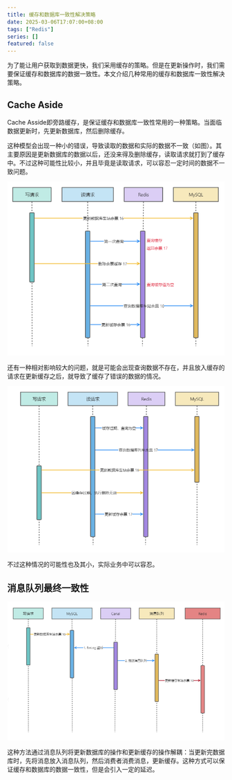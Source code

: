 ```yaml
---
title: 缓存和数据库一致性解决策略
date: 2025-03-06T17:07:00+08:00
tags: ["Redis"]
series: []
featured: false
---
```


为了能让用户获取到数据更快，我们采用缓存的策略。但是在更新操作时，我们需要保证缓存和数据库的数据一致性。本文介绍几种常用的缓存和数据库一致性解决策略。

<!--more-->

## Cache Aside

Cache Asside即旁路缓存，是保证缓存和数据库一致性常用的一种策略。当面临数据更新时，先更新数据库，然后删除缓存。

这种模型会出现一种小的错误，导致读取的数据和实际的数据不一致（如图）。其主要原因是更新数据库的数据以后，还没来得及删除缓存，读取请求就打到了缓存中。不过这种可能性比较小，并且毕竟是读取请求，可以容忍一定时间的数据不一致问题。

![图片来自马丁](image/image.png)

还有一种相对影响较大的问题，就是可能会出现查询数据不存在，并且放入缓存的请求在更新缓存之后，就导致了缓存了错误的数据的情况。

![图片来自马丁](image/image-1.png)

不过这种情况的可能性也及其小，实际业务中可以容忍。

## 消息队列最终一致性

![图片来自马丁](image/image-2.png)

这种方法通过消息队列将更新数据库的操作和更新缓存的操作解耦：当更新完数据库时，先将消息放入消息队列，然后消费者消费消息，更新缓存。这种方式可以保证缓存和数据库的数据一致性，但是会引入一定的延迟。